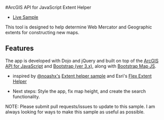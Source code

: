 #ArcGIS API for JavaScript Extent Helper

* [Live Sample](http://bsnider.github.io/web-javascript/extent-helper/index.html)

This tool is designed to help determine Web Mercator and Geographic extents for constructing new maps.

## Features

The app is developed with Dojo and jQuery and built on top of the [ArcGIS API for JavaScript](http://developers.arcgis.com) and [Bootstrap (ver 3.x)](http://getbootstrap.com), along with [Bootstrap Map JS](https://github.com/Esri/bootstrap-map-js).  

* inspired by [@noashx's](http://github.com/noashx) [Extent helper sample](http://noashx.github.io/) and Esri's [Flex Extent Helper](http://help.arcgis.com/en/webapps/flexviewer/extenthelper/flexviewer_extenthelper.html)

* Next steps: Style the app, fix map height, and create the search functionality.

NOTE: Please submit pull requests/issues to update to this sample.  I am always looking for ways to make this sample as useful as possible.
